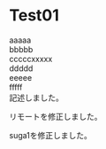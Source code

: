 # Test01
aaaaa  
bbbbb  
cccccxxxxx  
ddddd  
eeeee  
fffff  
記述しました。

リモートを修正しました。  

suga1を修正しました。
